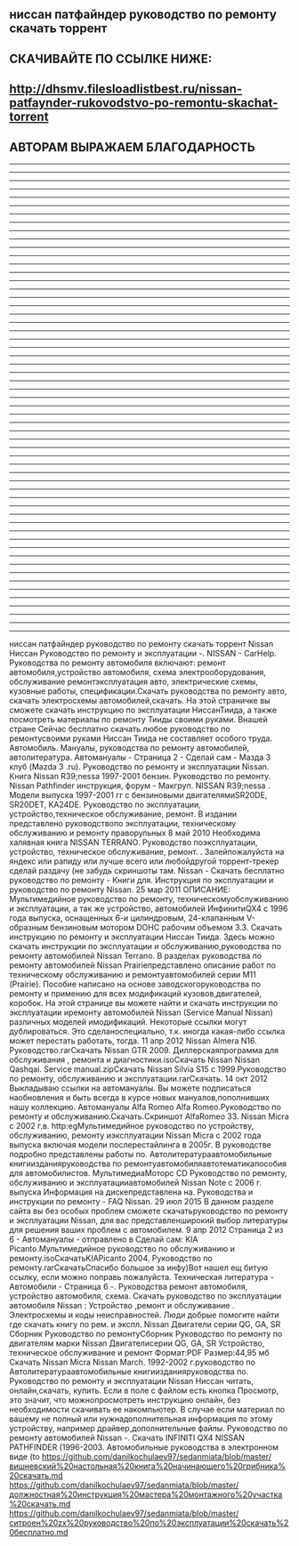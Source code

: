 ниссан патфайндер руководство по ремонту скачать торрент
--------------------------------------------------
СКАЧИВАЙТЕ ПО ССЫЛКЕ НИЖЕ:
--------------------------------------------------
http://dhsmv.filesloadlistbest.ru/nissan-patfaynder-rukovodstvo-po-remontu-skachat-torrent
--------------------------------------------------
АВТОРАМ ВЫРАЖАЕМ БЛАГОДАРНОСТЬ
--------------------------------------------------
--------------------------------------------------
--------------------------------------------------
--------------------------------------------------
--------------------------------------------------
--------------------------------------------------
--------------------------------------------------
--------------------------------------------------
--------------------------------------------------
--------------------------------------------------
--------------------------------------------------
--------------------------------------------------
--------------------------------------------------
--------------------------------------------------
--------------------------------------------------
--------------------------------------------------
--------------------------------------------------
--------------------------------------------------
--------------------------------------------------
--------------------------------------------------
--------------------------------------------------
--------------------------------------------------
--------------------------------------------------
--------------------------------------------------
--------------------------------------------------
--------------------------------------------------
--------------------------------------------------
--------------------------------------------------
--------------------------------------------------
--------------------------------------------------
--------------------------------------------------
--------------------------------------------------
--------------------------------------------------
--------------------------------------------------
--------------------------------------------------
--------------------------------------------------
--------------------------------------------------
--------------------------------------------------
--------------------------------------------------
--------------------------------------------------
--------------------------------------------------
--------------------------------------------------
--------------------------------------------------
--------------------------------------------------
--------------------------------------------------
--------------------------------------------------
--------------------------------------------------
--------------------------------------------------
--------------------------------------------------
--------------------------------------------------
--------------------------------------------------
--------------------------------------------------
--------------------------------------------------
--------------------------------------------------
--------------------------------------------------
--------------------------------------------------
--------------------------------------------------
--------------------------------------------------
ниссан патфайндер руководство по ремонту скачать торрент Nissan  Ниссан Руководство по ремонту и эксплуатации -. NISSAN - CarHelp. Руководства по ремонту автомобиля включают: ремонт автомобиля,устройство автомобиля, схема электрооборудования, обслуживание ремонтэксплуатация авто, электрические схемы, кузовные работы, спецификации.Скачать руководства по ремонту авто, скачать электросхемы автомобилей,скачать. На этой страничке вы сможете скачать инструкцию по эксплуатации НиссанТиида, а также посмотреть материалы по ремонту Тииды своими руками. Внашей стране  Сейчас бесплатно скачать любое руководство по ремонтусвоими руками Ниссан Тиида не составляет особого труда. Автомобиль. Мануалы, руководства по ремонту автомобилей, автолитература. Автомануалы - Страница 2 - Сделай сам - Мазда 3 клуб (Mazda 3 .ru). Руководство по ремонту и эксплуатации Nissan. Книга Nissan R39;nessa 1997-2001 бензин. Руководство по ремонту. Nissan Pathfinder инструкция, форум - Макгруп. NISSAN R39;nessa . Модели выпуска 1997-2001 гг с бензиновыми двигателямиSR20DE, SR20DET, KA24DE. Руководство по эксплуатации, устройство,техническое обслуживание, ремонт. В издании представлено руководствопо эксплуатации, техническому обслуживанию и ремонту праворульных
8 май 2010  Необходима халявная книга  NISSAN TERRANO.  Руководство поэксплуатации, устройство, техническое обслуживание, ремонт. . Залейпожалуйста на яндекс или рапиду или лучше всего  или любойдругой торрент-трекер сделай раздачу (не забудь скриншоты там. Nissan - Скачать бесплатно руководство по ремонту - Книги для. Инструкция по эксплуатации и руководство по ремонту Nissan. 25 мар 2011  ОПИСАНИЕ: Мультимедийное руководство по ремонту, техническомуобслуживанию и эксплуатации, а так же устройство, автомобилей ИнфинитиQX4 с 1996 года выпуска, оснащенных 6-и цилиндровым, 24-клапанным V-образным бензиновым мотором DOHC рабочим объемом 3.3. Скачать инструкцию по ремонту и эксплуатации Ниссан Тиида. Здесь можно скачать инструкции по эксплуатации и обслуживанию,руководства по ремонту автомобилей Nissan Terrano. В разделах руководства по ремонту автомобилей Nissan Prairieпредставлено описание работ по техническому обслуживанию и ремонтуавтомобилей серии М11 (Prairie). Пособие написано на основе заводскогоруководства по ремонту и примению для всех модификаций кузовов,двигателей, коробок. На этой странице вы можете найти и скачать инструкции по эксплуатации иремонту автомобилей Nissan (Service Manual Nissan) различных моделей имодификаций. Некоторые ссылки могут дублироваться. Это сделаноспециально, т.к. иногда какая-либо ссылка может перестать работать, тогда. 11 апр 2012  Nissan Almera N16. Руководство.rarСкачать Nissan GTR 2009. Диллерскаяпрограмма для обслуживания , ремонта и диагностики.isoСкачать Nissan Nissan Qashqai. Service manual.zipСкачать Nissan Silvia S15 с 1999.Руководство по ремонту, обслуживанию и эксплуатации.rarСкачать. 14 окт 2012  Выкладываю ссылки на автомануалы. Вы можете подписаться наобновления  и быть всегда в курсе новых мануалов,пополнивших нашу коллекцию. Автомануалы Alfa Romeo Alfa Romeo.Руководство по ремонту и обслуживанию.Скачать.Cкриншот AlfaRomeo 33.
Nissan Micra с 2002 г.в. http:egМультимедийное руководство по устройству, обслуживанию, ремонту иэксплуатации Nissan Micra с 2002 года выпуска включая модели послерестайлинга в 2005г. В руководстве подробно представлены работы по. Автолитератураавтомобильные книгиизданияруководства по ремонтуавтомобиляавтотематикапособия для автомобилистов.  МультимедиаМоторс CD Руководство по ремонту, обслуживанию и эксплуатацииавтомобилей Nissan Note с 2006 г. выпуска Информация на дискепредставлена на. Руководства и инструкции по ремонту  - FAQ Nissan. 29 июл 2015  В данном разделе сайта вы без особых проблем сможете скачатьруководство по ремонту и эксплуатации Nissan, для вас представленширокий выбор литературы для решения ваших проблем с автомобилем. 9 апр 2012  Страница 2 из 6 - Автомануалы - отправлено в Сделай сам: KIA Picanto.Мультимедийное руководство по обслуживанию и ремонту.isoСкачатьKIAPicanto 2004. Руководство по ремонту.rarСкачатьСпасибо большое за инфу)Вот нашел ещ битую ссылку, если можно поправь пожалуйста. Техническая литература - Автомобили - Страница 6 -. Руководства ремонт автомобиля, устройство автомобиля, схема. Скачать руководство по эксплуатации автомобиля Nissan : Устройство ,ремонт и обслуживание . Электросхемы и коды неисправностей. Люди добрые помогите найти где скачать книгу по рем. и экспл. Nissan Двигатели серии QG, GA, SR Сборник Руководство по ремонтуСборник Руководство по ремонту по двигателям марки Nissan Двигателисерии QG, GA, SR Устройство, техническое обслуживание и ремонт Формат:PDF Размер:44,95 мб Скачать Nissan Micra  Nissan March. 1992-2002 г.руководство по
Автолитератураавтомобильные книгиизданияруководства по. Руководство по ремонту и эксплуатации Nissan  Ниссан читать, онлайн,скачать, купить. Если в поле с файлом есть кнопка Просмотр, это значит, что можнопросмотреть инструкцию онлайн, без необходимости скачивать ее накомпьютер. В случае если материал по вашему не полный или нужнадополнительная информация по этому устройству, например драйвер,дополнительные файлы. Руководство по ремонту автомобилей Nissan -. Скачать INFINITI QX4  NISSAN PATHFINDER (1996-2003. Автомобильные руководства в электронном виде (to
https://github.com/danilkochulaev97/sedanmiata/blob/master/вишневский%20настольная%20книга%20начинающего%20грибника%20скачать.md
https://github.com/danilkochulaev97/sedanmiata/blob/master/должностная%20инструкция%20мастера%20монтажного%20участка%20скачать.md
https://github.com/danilkochulaev97/sedanmiata/blob/master/ситроен%20zx%20руководство%20по%20эксплуатации%20скачать%20бесплатно.md